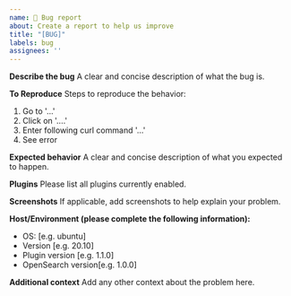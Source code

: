 ```yaml
---
name: 🐛 Bug report
about: Create a report to help us improve
title: "[BUG]"
labels: bug
assignees: ''
---
```


**Describe the bug**
A clear and concise description of what the bug is.

**To Reproduce**
Steps to reproduce the behavior:
1. Go to '...'
2. Click on '....'
3. Enter following curl command '...'
4. See error

**Expected behavior**
A clear and concise description of what you expected to happen.

**Plugins**
Please list all plugins currently enabled.

**Screenshots**
If applicable, add screenshots to help explain your problem.

**Host/Environment (please complete the following information):**
 - OS: [e.g. ubuntu]
 - Version [e.g. 20.10]
 - Plugin version [e.g. 1.1.0]
 - OpenSearch version[e.g. 1.0.0]

**Additional context**
Add any other context about the problem here.